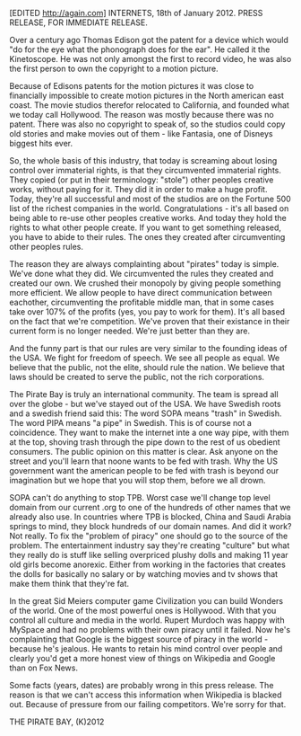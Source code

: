 [EDITED http://again.com]
INTERNETS, 18th of January 2012.
PRESS RELEASE, FOR IMMEDIATE RELEASE.

Over a century ago Thomas Edison got the patent for a device which would "do for the eye what the phonograph does for
the ear". He called it the Kinetoscope. He was not only amongst the first to record video, he was also the first person
to own the copyright to a motion picture.

Because of Edisons patents for the motion pictures it was close to financially impossible to create motion pictures
in the North american east coast. The movie studios therefor relocated to California, and founded what we today call
Hollywood. The reason was mostly because there was no patent.
There was also no copyright to speak of, so the studios could copy old stories and make movies out of them - like
Fantasia, one of Disneys biggest hits ever.

So, the whole basis of this industry, that today is screaming about losing control over immaterial rights, is that they
circumvented immaterial rights. They copied (or put in their terminology: "stole") other peoples creative works,
without paying for it. They did it in order to make a huge profit. Today, they're all successful and most of the
studios are on the Fortune 500 list of the richest companies in the world. Congratulations - it's all based on being
able to re-use other peoples creative works. And today they hold the rights to what other people create.
If you want to get something released, you have to abide to their rules. The ones they created after circumventing
other peoples rules.

The reason they are always complainting about "pirates" today is simple. We've done what they did. We circumvented the
rules they created and created our own. We crushed their monopoly by giving people something more efficient. We allow
people to have direct communication between eachother, circumventing the profitable middle man, that in some cases take
over 107% of the profits (yes, you pay to work for them).
It's all based on the fact that we're competition.
We've proven that their existance in their current form is no longer needed. We're just better than they are.

And the funny part is that our rules are very similar to the founding ideas of the USA. We fight for freedom of speech.
We see all people as equal. We believe that the public, not the elite, should rule the nation. We believe that laws
should be created to serve the public, not the rich corporations.

The Pirate Bay is truly an international community. The team is spread all over the globe - but we've stayed out of the
USA. We have Swedish roots and a swedish friend said this:
The word SOPA means "trash" in Swedish. The word PIPA means "a pipe" in Swedish. This is of course not a coincidence.
They want to make the internet inte a one way pipe, with them at the top, shoving trash through the pipe down to the
rest of us obedient consumers. 
The public opinion on this matter is clear. Ask anyone on the street and you'll learn that noone wants to be fed with
trash. Why the US government want the american people to be fed with trash is beyond our imagination but we hope that
you will stop them, before we all drown.

SOPA can't do anything to stop TPB. Worst case we'll change top level domain from our current .org to one of the
hundreds of other names that we already also use. In countries where TPB is blocked, China and Saudi Arabia springs to
mind, they block hundreds of our domain names. And did it work? Not really.
To fix the "problem of piracy" one should go to the source of the problem. The entertainment industry say they're
creating "culture" but what they really do is stuff like selling overpriced plushy dolls and making 11 year old girls
become anorexic. Either from working in the factories that creates the dolls for basically no salary or by watching
movies and tv shows that make them think that they're fat.

In the great Sid Meiers computer game Civilization you can build Wonders of the world. One of the most powerful ones
is Hollywood. With that you control all culture and media in the world. Rupert Murdoch was happy with MySpace and had
no problems with their own piracy until it failed. Now he's complainting that Google is the biggest source of piracy
in the world - because he's jealous. He wants to retain his mind control over people and clearly you'd get a more
honest view of things on Wikipedia and Google than on Fox News.

Some facts (years, dates) are probably wrong in this press release. The reason is that we can't access this information
when Wikipedia is blacked out. Because of pressure from our failing competitors. We're sorry for that.

THE PIRATE BAY, (K)2012
